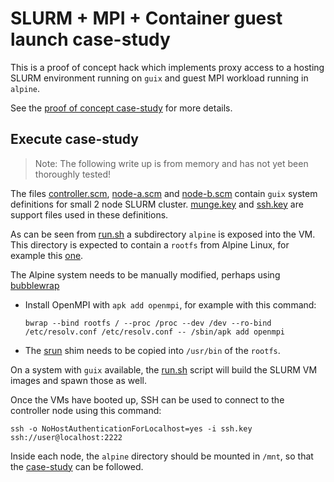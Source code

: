 # SLURM + MPI + Container guest launch case-study

This is a proof of concept hack which implements proxy access to a hosting SLURM
environment running on `guix` and guest MPI workload running in `alpine`.

See the [proof of concept case-study](poc.org) for more details.

## Execute case-study

> Note: The following write up is from memory and has not yet been thoroughly
> tested!

The files [controller.scm](controller.scm), [node-a.scm](node-a.scm) and
[node-b.scm](node-b.scm) contain `guix` system definitions for small 2 node
SLURM cluster. [munge.key](munge.key) and [ssh.key](ssh.key) are support files
used in these definitions.

As can be seen from [run.sh](run.sh) a subdirectory `alpine` is exposed into the
VM. This directory is expected to contain a `rootfs` from Alpine Linux, for
example this
[one](https://dl-cdn.alpinelinux.org/alpine/v3.16/releases/x86_64/alpine-minirootfs-3.16.3-x86_64.tar.gz).

The Alpine system needs to be manually modified, perhaps using
[bubblewrap](https://github.com/containers/bubblewrap)

- Install OpenMPI with `apk add openmpi`, for example with this command:

  ```
  bwrap --bind rootfs / --proc /proc --dev /dev --ro-bind /etc/resolv.conf /etc/resolv.conf -- /sbin/apk add openmpi
  ```

- The [srun](srun) shim needs to be copied into `/usr/bin` of the `rootfs`.

On a system with `guix` available, the [run.sh](run.sh) script will build the
SLURM VM images and spawn those as well.

Once the VMs have booted up, SSH can be used to connect to the controller node
using this command:

```
ssh -o NoHostAuthenticationForLocalhost=yes -i ssh.key ssh://user@localhost:2222
```

Inside each node, the `alpine` directory should be mounted in `/mnt`, so that
the [case-study](poc.org) can be followed.